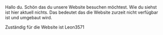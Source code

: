 Hallo du. 
Schön das du unsere Website besuchen möchtest.
Wie du siehst ist hier aktuell nichts.
Das bedeutet das die Website zurzeit nicht verfügbar ist und umgebaut wird.

Zuständig für die Website ist Leon3571
